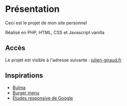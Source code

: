 # Présentation

Ceci est le projet de mon site personnel

Réalisé en PHP, HTML, CSS et Javascript vanilla

## Accès

Le projet est visible à l'adresse suivante : [julien-giraud.fr](https://www.julien-giraud.fr)

## Inspirations

- [Bulma](https://bulma.io/)
- [Burger menu](https://codepen.io/designcouch/pen/Atyop)
- [Études responsive de Google](https://material.io/)
